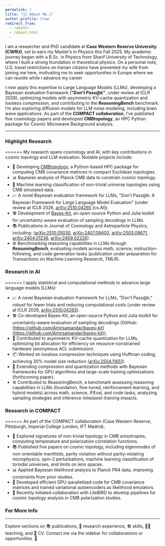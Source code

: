 ```yaml
---
permalink: /
title: "👨‍🎓 About Me 🌌"
author_profile: true
redirect_from: 
  - /about/
  - /about.html
---
```

I am a researcher and PhD candidate at **Case Western Reserve University (CWRU)**, set to earn my Master’s in Physics this Fall 2025. My academic journey began with a B.Sc. in Physics from Sharif University of Technology, where I built a strong foundation in theoretical physics. On a personal note, U.S. travel restrictions on Iranian citizens have prevented my wife from joining me here, motivating me to seek opportunities in Europe where we can reunite while I advance my career

I now apply this expertise to Large Language Models (LLMs), developing a Bayesian evaluation framework (**"Don't Pass@k"**, under review at ICLR 2026), optimizing models with asymmetric KV-cache quantization and lossless compression, and contributing to the **ReasoningBench** benchmark. I’m also exploring diffusion models for LLM noise modeling, including brain wave applications.
As part of the **COMPACT collaboration**, I’ve published five cosmology papers and developed **CMBtopology**, an HPC Python package for Cosmic Microwave Background analysis. 

---

### Highlight Research
======
My research spans cosmology and AI, with key contributions in cosmic topology and LLM evaluation. Notable projects include:

- 🔧 Developing [CMBtopology](https://github.com/CompactCollaboration/CMBtopology), a Python-based HPC package for computing CMB covariance matrices in compact Euclidean topologies.
- 📊 Bayesian analysis of Planck CMB data to constrain cosmic topology.
- 🤖 Machine learning classification of non-trivial universe topologies using CMB simulated data.
- 📈 A novel Bayesian evaluation framework for LLMs, "Don’t Pass@k: A Bayesian Framework for Large Language Model Evaluation" (under review at ICLR 2026, [arXiv:2510.04265](https://arxiv.org/abs/2510.04265) [cs.AI]).
- 🛠️ Development of [Bayes-Kit](https://github.com/Amirsamandar/bayes-kit), an open-source Python and Julia toolkit for uncertainty-aware evaluation of sampling decodings in LLMs.
- 📚 Publications in Journal of Cosmology and Astroparticle Physics, including: ([arXiv:2510.05030](https://arxiv.org/abs/2510.05030), [arXiv:2407.09400](https://arxiv.org/abs/2407.09400), [arXiv:2503.08671](https://arxiv.org/abs/2503.08671), [arXiv:2404.01236](https://arxiv.org/abs/2404.01236), [arXiv:2409.02226](https://arxiv.org/abs/2409.02226)).
- ⚙️ Benchmarking reasoning capabilities in LLMs through ***ReasoningBench***, evaluating models across math, science, instruction-following, and code generation tasks (publication under preparation for Transactions on Machine Learning Research, TMLR).

### Research in AI
======
I apply statistical and computational methods to advance large language models (LLMs):
- 📈 A novel Bayesian evaluation framework for LLMs, "Don't Pass@k," robust for fewer trials and reducing computational costs (under review at ICLR 2026, [arXiv:2510.04265](https://arxiv.org/abs/2510.04265)).
- 🛠️ Co-developed Bayes-Kit, an open-source Python and Julia toolkit for uncertainty-aware evaluation of sampling decodings (GitHub: [https://github.com/Amirsamandar/bayes-kit](https://github.com/Amirsamandar/bayes-kit)).
- 🔄 Contributed to asymmetric KV-cache quantization for LLMs, optimizing bit allocation for efficiency on resource-constrained hardware (anonymous ACL submission).
- 📦 Worked on lossless compression techniques using Huffman coding, achieving 30% model size reduction ([arXiv:2504.11651](https://arxiv.org/abs/2504.11651)).
- 🚀 Extending compression and quantization methods with Bayesian frameworks for GPU algorithms and large-scale training optimizations (forthcoming paper).
- ⚙️ Contributed to ReasoningBench, a benchmark assessing reasoning capabilities in LLMs (foundation, fine-tuned, reinforcement learning, and hybrid models) across math, science, IFEval, and code tasks, analyzing sampling strategies and inference-time/post-training impacts.


### Research in COMPACT
======
As part of the COMPACT collaboration (Case Western Reserve, Pittsburgh, Imperial College London, IFT Madrid):
- 🌌 Explored signatures of non-trivial topology in CMB anisotropies, computing temperature and polarization correlation functions.
- 📚 Published five papers on cosmic topology, including eigenmodes of non-orientable manifolds, parity violation without parity-violating microphysics, spin-2 perturbations, machine learning classification of toroidal universes, and limits on lens spaces.
- 📊 Applied Bayesian likelihood analysis to Planck PR4 data, improving constraints from prior studies.
- 🔧 Developed efficient GPU-parallelized code for CMB covariance matrices and trained variational autoencoders as likelihood emulators.
- 🤝 Recently initiated collaboration with LiteBIRD to develop pipelines for cosmic topology analysis in CMB polarization studies.

### For More Info
------
Explore sections on 📚 publications, 🔬 research experience, 🛠️ skills, 👨‍🏫 teaching, and 📄 CV. Contact me via the sidebar for collaborations or opportunities. 🚀
